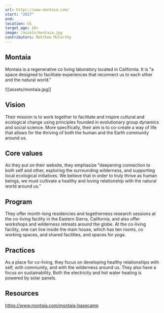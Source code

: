 ```yaml
---
url: https://www.montaia.com/
start: "2017"
end: 
location: US
target_age: 18+
image: /assets/montaia.jpg
contributors: Matthew McCarthy
---
```


## Montaia 

Montaia is a regenerative co living laboratory located in California. It is "a space designed to facilitate experiences that reconnect us to each other and the natural world." 

![[assets/montaia.jpg]]

## Vision  

Their mission is to work together to facilitate and inspire cultural and ecological change using principles founded in evolutionary group dynamics and social science.
More specifically, their aim is to co-create a way of life that allows for the thriving of both the human and the Earth community around us.

## Core values 

As they put on their website, they emphasize "deepening connection to both self and other, exploring the surrounding wilderness, and supporting local ecological initiatives. We believe that in order to truly thrive as human beings, we must cultivate a healthy and loving relationship with the natural world around us."

## Program

They offer month-long residencies and togetherness research sessions at the  co-living facility in the Eastern Sierra, California, and also offer workshops and wilderness retreats around the globe. At the co-living facility, one can live inside the main house, which has ten rooms, co working spaces, and shared facilities, and spaces for yoga. 

## Practices 

As a place for co-living, they  focus on developing healthy relationships with self, with community, and with the wilderness around us. They also have a focus on sustainability, Both the  electricity and  hot water heating is powered by solar panels.

## Resources 

https://www.montaia.com/montaia-basecamp